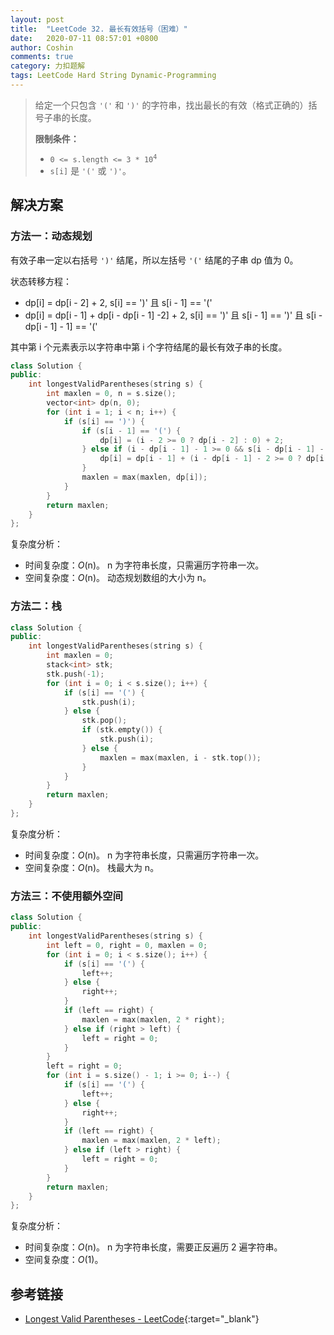 ```yaml
---
layout: post
title:  "LeetCode 32. 最长有效括号（困难）"
date:   2020-07-11 08:57:01 +0800
author: Coshin
comments: true
category: 力扣题解
tags: LeetCode Hard String Dynamic-Programming
---
```

> 给定一个只包含 `'('` 和 `')'` 的字符串，找出最长的有效（格式正确的）括号子串的长度。
> 
> **限制条件：**
> 
> * <code>0 <= s.length <= 3 * 10<sup>4</sup></code>
> * `s[i]` 是 `'('` 或 `')'`。

## 解决方案

### 方法一：动态规划

有效子串一定以右括号 `')'` 结尾，所以左括号 `'('` 结尾的子串 dp 值为 0。

状态转移方程：
* dp[i] = dp[i - 2] + 2, s[i] == ')' 且 s[i - 1] == '('
* dp[i] = dp[i - 1] + dp[i - dp[i - 1] -2] + 2, s[i] == ')' 且 s[i - 1] == ')' 且 s[i - dp[i - 1] - 1] == '('

其中第 i 个元素表示以字符串中第 i 个字符结尾的最长有效子串的长度。

```cpp
class Solution {
public:
    int longestValidParentheses(string s) {
        int maxlen = 0, n = s.size();
        vector<int> dp(n, 0);
        for (int i = 1; i < n; i++) {
            if (s[i] == ')') {
                if (s[i - 1] == '(') {
                    dp[i] = (i - 2 >= 0 ? dp[i - 2] : 0) + 2;
                } else if (i - dp[i - 1] - 1 >= 0 && s[i - dp[i - 1] - 1] == '(') {
                    dp[i] = dp[i - 1] + (i - dp[i - 1] - 2 >= 0 ? dp[i - dp[i - 1] - 2] : 0) + 2;
                }
                maxlen = max(maxlen, dp[i]);
            }
        }
        return maxlen;
    }
};
```

复杂度分析：
* 时间复杂度：*O*(n)。
  n 为字符串长度，只需遍历字符串一次。
* 空间复杂度：*O*(n)。
  动态规划数组的大小为 n。

### 方法二：栈

```cpp
class Solution {
public:
    int longestValidParentheses(string s) {
        int maxlen = 0;
        stack<int> stk;
        stk.push(-1);
        for (int i = 0; i < s.size(); i++) {
            if (s[i] == '(') {
                stk.push(i);
            } else {
                stk.pop();
                if (stk.empty()) {
                    stk.push(i);
                } else {
                    maxlen = max(maxlen, i - stk.top());
                }
            }
        }
        return maxlen;
    }
};
```

复杂度分析：
* 时间复杂度：*O*(n)。
  n 为字符串长度，只需遍历字符串一次。
* 空间复杂度：*O*(n)。
  栈最大为 n。

### 方法三：不使用额外空间

```cpp
class Solution {
public:
    int longestValidParentheses(string s) {
        int left = 0, right = 0, maxlen = 0;
        for (int i = 0; i < s.size(); i++) {
            if (s[i] == '(') {
                left++;
            } else {
                right++;
            }
            if (left == right) {
                maxlen = max(maxlen, 2 * right);
            } else if (right > left) {
                left = right = 0;
            }
        }
        left = right = 0;
        for (int i = s.size() - 1; i >= 0; i--) {
            if (s[i] == '(') {
                left++;
            } else {
                right++;
            }
            if (left == right) {
                maxlen = max(maxlen, 2 * left);
            } else if (left > right) {
                left = right = 0;
            }
        }
        return maxlen;
    }
};
```

复杂度分析：
* 时间复杂度：*O*(n)。
  n 为字符串长度，需要正反遍历 2 遍字符串。
* 空间复杂度：*O*(1)。

## 参考链接

* [Longest Valid Parentheses - LeetCode](https://leetcode.com/problems/longest-valid-parentheses/){:target="_blank"}
